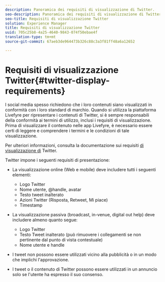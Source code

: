 ```yaml
---
description: Panoramica dei requisiti di visualizzazione di Twitter.
seo-description: Panoramica dei requisiti di visualizzazione di Twitter.
seo-title: Requisiti di visualizzazione Twitter
solution: Experience Manager
title: Requisiti di visualizzazione Twitter
uuid: 705c25b8-4a25-4640-9843-074f50ebae4f
translation-type: tm+mt
source-git-commit: 67aeb3de964473b326c88c3a3f81ff48a6a12652

---
```



# Requisiti di visualizzazione Twitter{#twitter-display-requirements}

I social media spesso richiedono che i loro contenuti siano visualizzati in conformità con i loro standard di marchio. Quando si utilizza la piattaforma Livefyre per ripresentare i contenuti di Twitter, si è sempre responsabili della conformità ai termini di utilizzo, inclusi i requisiti di visualizzazione. Prima di visualizzare il contenuto nelle app Livefyre, è necessario essere certi di leggere e comprendere i termini e le condizioni di tale visualizzazione.

Per ulteriori informazioni, consulta la documentazione sui requisiti [di visualizzazione di](https://about.twitter.com/company/display-requirements) Twitter.

Twitter impone i seguenti requisiti di presentazione:

* La visualizzazione online (Web e mobile) deve includere tutti i seguenti elementi:

   * Logo Twitter
   * Nome utente, @handle, avatar
   * Testo tweet inalterato
   * Azioni Twitter (Risposta, Retweet, Mi piace)
   * Timestamp

* La visualizzazione passiva (broadcast, in-venue, digital out help) deve includere almeno quanto segue:

   * Logo Twitter
   * Testo Tweet inalterato (può rimuovere i collegamenti se non pertinente dal punto di vista contestuale)
   * Nome utente e handle

* I tweet non possono essere utilizzati vicino alla pubblicità o in un modo che implichi l'approvazione.
* I tweet o il contenuto di Twitter possono essere utilizzati in un annuncio solo se l'utente ha espresso il suo consenso.
